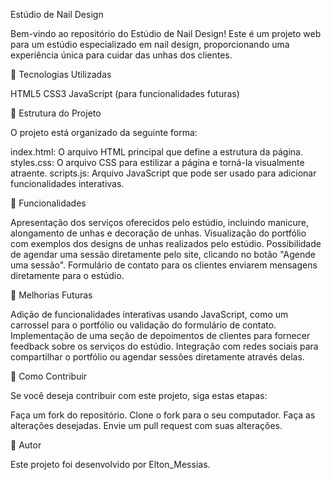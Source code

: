 Estúdio de Nail Design

Bem-vindo ao repositório do Estúdio de Nail Design! Este é um projeto web para um estúdio especializado em nail design, proporcionando uma experiência única para cuidar das unhas dos clientes.


🚀 Tecnologias Utilizadas

HTML5
CSS3
JavaScript (para funcionalidades futuras)


📁 Estrutura do Projeto


O projeto está organizado da seguinte forma:


index.html: O arquivo HTML principal que define a estrutura da página.
styles.css: O arquivo CSS para estilizar a página e torná-la visualmente atraente.
scripts.js: Arquivo JavaScript que pode ser usado para adicionar funcionalidades interativas.

🎨 Funcionalidades


Apresentação dos serviços oferecidos pelo estúdio, incluindo manicure, alongamento de unhas e decoração de unhas.
Visualização do portfólio com exemplos dos designs de unhas realizados pelo estúdio.
Possibilidade de agendar uma sessão diretamente pelo site, clicando no botão "Agende uma sessão".
Formulário de contato para os clientes enviarem mensagens diretamente para o estúdio.

🔧 Melhorias Futuras


Adição de funcionalidades interativas usando JavaScript, como um carrossel para o portfólio ou validação do formulário de contato.
Implementação de uma seção de depoimentos de clientes para fornecer feedback sobre os serviços do estúdio.
Integração com redes sociais para compartilhar o portfólio ou agendar sessões diretamente através delas.


🤝 Como Contribuir


Se você deseja contribuir com este projeto, siga estas etapas:

Faça um fork do repositório.
Clone o fork para o seu computador.
Faça as alterações desejadas.
Envie um pull request com suas alterações.


📝 Autor


Este projeto foi desenvolvido por Elton_Messias.
